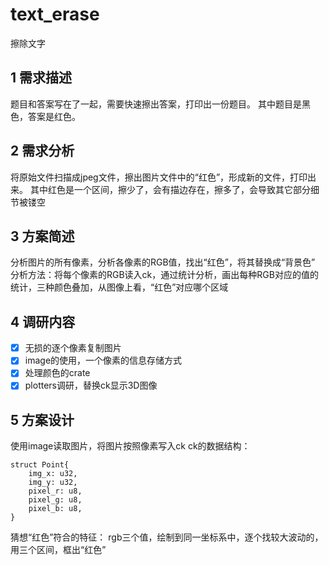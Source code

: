 # text_erase
擦除文字

## 1 需求描述
题目和答案写在了一起，需要快速擦出答案，打印出一份题目。
其中题目是黑色，答案是红色。

## 2 需求分析
将原始文件扫描成jpeg文件，擦出图片文件中的“红色”，形成新的文件，打印出来。
其中红色是一个区间，擦少了，会有描边存在，擦多了，会导致其它部分细节被镂空

## 3 方案简述
分析图片的所有像素，分析各像素的RGB值，找出“红色”，将其替换成“背景色”
分析方法：将每个像素的RGB读入ck，通过统计分析，画出每种RGB对应的值的统计，三种颜色叠加，从图像上看，“红色”对应哪个区域

## 4 调研内容
- [X] 无损的逐个像素复制图片
- [X] image的使用，一个像素的信息存储方式
- [X] 处理颜色的crate
- [X] plotters调研，替换ck显示3D图像
## 5 方案设计
使用image读取图片，将图片按照像素写入ck
ck的数据结构：
```
struct Point{
    img_x: u32,
    img_y: u32,
    pixel_r: u8,
    pixel_g: u8,
    pixel_b: u8,
}
```
猜想“红色”符合的特征：
rgb三个值，绘制到同一坐标系中，逐个找较大波动的，用三个区间，框出“红色”